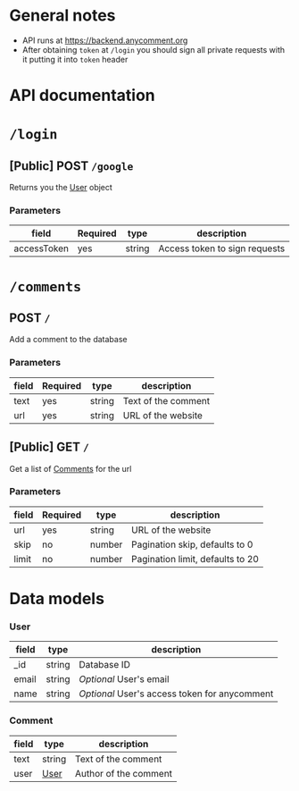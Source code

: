 # General notes

- API runs at https://backend.anycomment.org
- After obtaining `token` at `/login` you should sign all private requests with it putting it into `token` header

# API documentation

# `/login`

## [Public] POST `/google`

Returns you the [User](#user) object

### Parameters

| field       | Required | type   | description                   |
| ----------- | -------- | ------ | ----------------------------- |
| accessToken | yes      | string | Access token to sign requests |

# `/comments`

## POST `/`

Add a comment to the database

### Parameters

| field | Required | type   | description         |
| ----- | -------- | ------ | ------------------- |
| text  | yes      | string | Text of the comment |
| url   | yes      | string | URL of the website  |

## [Public] GET `/`

Get a list of [Comments](#comment) for the url

### Parameters

| field | Required | type   | description                      |
| ----- | -------- | ------ | -------------------------------- |
| url   | yes      | string | URL of the website               |
| skip  | no       | number | Pagination skip, defaults to 0   |
| limit | no       | number | Pagination limit, defaults to 20 |

# Data models

### User

| field | type   | description                                   |
| ----- | ------ | --------------------------------------------- |
| \_id  | string | Database ID                                   |
| email | string | _Optional_ User's email                       |
| name  | string | _Optional_ User's access token for anycomment |

### Comment

| field | type          | description           |
| ----- | ------------- | --------------------- |
| text  | string        | Text of the comment   |
| user  | [User](#user) | Author of the comment |

